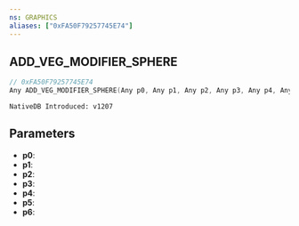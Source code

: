 ```yaml
---
ns: GRAPHICS
aliases: ["0xFA50F79257745E74"]
---
```

## ADD_VEG_MODIFIER_SPHERE

```c
// 0xFA50F79257745E74
Any ADD_VEG_MODIFIER_SPHERE(Any p0, Any p1, Any p2, Any p3, Any p4, Any p5, Any p6);
```

```
NativeDB Introduced: v1207
```

## Parameters
* **p0**:
* **p1**:
* **p2**:
* **p3**:
* **p4**:
* **p5**:
* **p6**:
